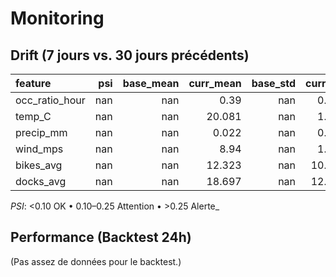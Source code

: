 # Monitoring

## Drift (7 jours vs. 30 jours précédents)
| feature        |   psi |   base_mean |   curr_mean |   base_std |   curr_std |   n_base |   n_curr | psi_flag   |
|:---------------|------:|------------:|------------:|-----------:|-----------:|---------:|---------:|:-----------|
| occ_ratio_hour |   nan |         nan |       0.39  |        nan |      0.292 |        0 |    19722 | n/a        |
| temp_C         |   nan |         nan |      20.081 |        nan |      1.837 |        0 |    19722 | n/a        |
| precip_mm      |   nan |         nan |       0.022 |        nan |      0.057 |        0 |    19722 | n/a        |
| wind_mps       |   nan |         nan |       8.94  |        nan |      1.477 |        0 |    19722 | n/a        |
| bikes_avg      |   nan |         nan |      12.323 |        nan |     10.749 |        0 |    19722 | n/a        |
| docks_avg      |   nan |         nan |      18.697 |        nan |     12.567 |        0 |    19722 | n/a        |

_PSI_: <0.10 OK • 0.10–0.25 Attention • >0.25 Alerte_

## Performance (Backtest 24h)
(Pas assez de données pour le backtest.)
